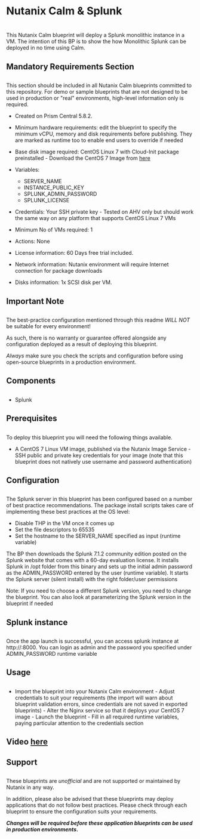 # Nutanix Calm & Splunk
# 
This Nutanix Calm blueprint will deploy a Splunk monolithic instance in a VM.  The intention of this BP is to show the how
Monolithic Splunk can be deployed in no time using Calm.

## Mandatory Requirements Section
## 
This section should be included in all Nutanix Calm blueprints committed to this repository.  For demo or sample blueprints that
are not designed to be used in production or "real" environments, high-level information only is required.

- Created on Prism Central 5.8.2.

- Minimum hardware requirements: edit the blueprint to specify the minimum vCPU, memory and disk requirements before publishing.  They are marked as runtime too to enable end users to override if needed 

- Base disk image required: CentOS Linux 7 with Cloud-Init package preinstalled - Download the CentOS 7 Image from
[here](http://download.nutanix.com/calm/CentOS-7-x86_64-GenericCloud-1801-01.qcow2)

 - Variables: 
    + SERVER_NAME
    + INSTANCE_PUBLIC_KEY 
    + SPLUNK_ADMIN_PASSWORD 
    +  SPLUNK_LICENSE 

- Credentials: Your SSH private key - Tested on AHV only but should
work the same way on any platform that supports CentOS Linux 7 VMs 

- Minimum No of VMs required: 1 
 
- Actions: None

- License information: 60 Days free trial included. 

- Network information: Nutanix environment will require Internet
connection for package downloads 

- Disks information: 1x SCSI disk per VM.

## Important Note
## 
The best-practice configuration mentioned through this readme *WILL NOT* be suitable for every environment!

As such, there is no warranty or guarantee offered alongside any configuration deployed as a result of deploying this blueprint.

*Always* make sure you check the scripts and configuration before using open-source blueprints in a production environment.

## Components
## 
- Splunk

## Prerequisites
## 
To deploy this blueprint you will need the following things available.

- A CentOS 7 Linux VM image, published via the Nutanix Image Service - SSH public and private key credentials for your image (note
that this blueprint does not natively use username and password authentication)

## Configuration
## 
The Splunk server in this blueprint has been configured based on a number of best practice recommendations.  The package install
scripts takes care of implementing these best practices at the OS level:

- Disable THP in the VM once it comes up
- Set the file descriptors to 65535
- Set the hostname to the SERVER_NAME specified as input (runtime variable)

The BP then downloads the Splunk 7.1.2 community edition posted on the Splunk website that comes with a 60-day evaluation license.
It installs Splunk in /opt folder from this binary and sets up the initial admin password as the ADMIN_PASSWORD entered by the 
user (runtime variable).  It starts the Splunk server (silent install) with the right folder/user permissions

Note: If you need to choose a different Splunk version, you need to change the blueprint.  You can also look at parameterizing the
Splunk version in the blueprint if needed

## Splunk instance
## 
Once the app launch is successful, you can access splunk instance at http://<IP>:8000.  You can login as admin and the password
you specified under ADMIN_PASSWORD runtime variable

## Usage
## 
- Import the blueprint into your Nutanix Calm environment - Adjust credentials to suit your requirements (the import will warn
about blueprint validation errors, since credentials are not saved in exported blueprints) - Alter the Nginx service so that it
deploys your CentOS 7 image - Launch the blueprint - Fill in all required runtime variables, paying particular attention to the
credentials section 

## Video [here](https://drive.google.com/file/d/1318WYyZvNOh38h7Z6pJk-eAZAJAUSuL8/view?usp=sharing)

## Support
## 
These blueprints are *unofficial* and are not supported or maintained by Nutanix in any way.

In addition, please also be advised that these blueprints may deploy applications that do not follow best practices.  Please check
through each blueprint to ensure the configuration suits your requirements.

***Changes will be required before these application blueprints can be used in production environments.***

